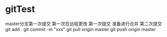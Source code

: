 # gitTest
master分支第一次提交
第一次在远程更改
第一次提交
准备进行合并
第二次提交
git add .
git commit -m "xxx"
git pull origin master
git push origin master
